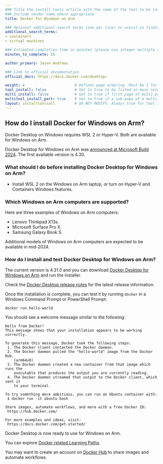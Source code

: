 ```yaml
---
### Title the install tools article with the name of the tool to be installed
### Include vendor name where appropriate
title: Docker for Windows on Arm

### Optional additional search terms (one per line) to assist in finding the article
additional_search_terms:
- containers
- virtual machines

### Estimated completion time in minutes (please use integer multiple of 5)
minutes_to_complete: 15

author_primary: Jason Andrews

### Link to official documentation
official_docs: https://docs.docker.com/desktop/

weight: 4                       # Defines page ordering. Must be 1 for first (or only) page.
tool_install: false             # Set to true to be listed in main selection page, else false
multi_install: false            # Set to true if first page of multi-page article, else false
multitool_install_part: true    # Set to true if a sub-page of a multi-page article, else false
layout: installtoolsall         # DO NOT MODIFY. Always true for tool install articles
---
```


## How do I install Docker for Windows on Arm? 

Docker Desktop on Windows requires WSL 2 or Hyper-V. Both are available for Windows on Arm. 

Docker Desktop for Windows on Arm was [announced at Microsoft Build 2024](https://www.docker.com/blog/announcing-docker-desktop-support-for-windows-on-arm/). The first available version is 4.30. 

### What should I do before installing Docker Desktop for Windows on Arm?

- Install WSL 2 on the Windows on Arm laptop, or turn on Hyper-V and Containers Windows features.

### Which Windows on Arm computers are supported?

Here are three examples of Windows on Arm computers:
- Lenovo Thinkpad X13s.
- Microsoft Surface Pro X.
- Samsung Galaxy Book S.

Additional models of Windows on Arm computers are expected to be available in mid-2024.

### How do I install and test Docker Desktop for Windows on Arm?

The current version is 4.31.0 and you can
download [Docker Desktop for Windows on Arm](https://desktop.docker.com/win/main/arm64/153195/Docker%20Desktop%20Installer.exe) and run the installer.

Check the [Docker Desktop release notes](https://docs.docker.com/desktop/release-notes/) for the latest release information.

Once the installation is complete, you can test it by running `docker` in a Windows Command Prompt or PowerShell Prompt:

```console
docker run hello-world
```

You should see a welcome message similar to the following:

```output
Hello from Docker!
This message shows that your installation appears to be working correctly.

To generate this message, Docker took the following steps:
 1. The Docker client contacted the Docker daemon.
 2. The Docker daemon pulled the "hello-world" image from the Docker Hub.
    (arm64v8)
 3. The Docker daemon created a new container from that image which runs the
    executable that produces the output you are currently reading.
 4. The Docker daemon streamed that output to the Docker client, which sent it
    to your terminal.

To try something more ambitious, you can run an Ubuntu container with:
 $ docker run -it ubuntu bash

Share images, automate workflows, and more with a free Docker ID:
 https://hub.docker.com/

For more examples and ideas, visit:
 https://docs.docker.com/get-started/

```

Docker Desktop is now ready to use for Windows on Arm. 

You can explore [Docker related Learning Paths](/tag/docker/).

You may want to create an account on [Docker Hub](https://hub.docker.com) to share images and automate workflows.
